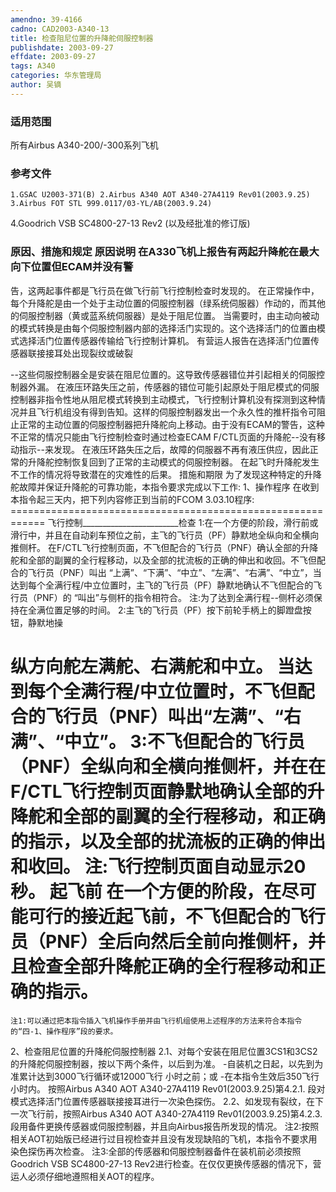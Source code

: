 ```yaml
---
amendno: 39-4166
cadno: CAD2003-A340-13
title: 检查阻尼位置的升降舵伺服控制器
publishdate: 2003-09-27
effdate: 2003-09-27
tags: A340
categories: 华东管理局
author: 吴镝
---
```


### 适用范围 
所有Airbus A340-200/-300系列飞机

<!--more-->
### 参考文件
    1.GSAC U2003-371(B) 2.Airbus A340 AOT A340-27A4119 Rev01(2003.9.25) 3.Airbus FOT STL 999.0117/03-YL/AB(2003.9.24) 
4.Goodrich VSB SC4800-27-13 Rev2 (以及经批准的修订版) 

### 原因、措施和规定     原因说明     在A330飞机上报告有两起升降舵在最大向下位置但ECAM并没有警
告，这两起事件都是飞行员在做飞行前飞行控制检查时发现的。 
    在正常操作中，每个升降舵是由一个处于主动位置的伺服控制器（绿系统伺服器）作动的，而其他的伺服控制器（黄或蓝系统伺服器）是处于阻尼位置。 
    当需要时，由主动向被动的模式转换是由每个伺服控制器内部的选择活门实现的。这个选择活门的位置由模式选择活门位置传感器传输给飞行控制计算机。 
    有营运人报告在选择活门位置传感器联接接耳处出现裂纹或破裂
  
--这些伺服控制器全是安装在阻尼位置的。这导致传感器错位并引起相关的伺服控制器外漏。 
    在液压环路失压之前，传感器的错位可能引起原处于阻尼模式的伺服控制器非指令性地从阻尼模式转换到主动模式，飞行控制计算机没有探测到这种情况并且飞行机组没有得到告知。这样的伺服控制器发出一个永久性的推杆指令可阻止正常的主动位置的伺服控制器把升降舵向上移动。由于没有ECAM的警告，这种不正常的情况只能由飞行控制检查时通过检查ECAM F/CTL页面的升降舵--没有移动指示--来发现。 
    在液压环路失压之后，故障的伺服器不再有液压供应，因此正常的升降舵控制恢复回到了正常的主动模式的伺服控制器。 
    在起飞时升降舵发生不工作的情况将导致潜在的灾难性的后果。 
    措施和期限 
    为了发现这种特定的升降舵故障并保证升降舵的可靠功能，本指令要求完成以下工作: 
1、操作程序 
    在收到本指令起三天内，把下列内容修正到当前的FCOM 3.03.10程序: 
============================================================     飞行控制________________________检查
    1:在一个方便的阶段，滑行前或滑行中，并且在自动刹车预位之前，主飞的飞行员（PF）静默地全纵向和全横向推侧杆。 
在F/CTL飞行控制页面，不飞但配合的飞行员（PNF）确认全部的升降舵和全部的副翼的全行程移动，以及全部的扰流板的正确的伸出和收回。不飞但配合的飞行员（PNF）叫出 “上满”、“下满”、“中立”、“左满”、“右满”、“中立”，当达到每个全满行程/中立位置时，主飞的飞行员（PF）静默地确认不飞但配合的飞行员（PNF）的 “叫出”与侧杆的指令相符合。 
注:为了达到全满行程--侧杆必须保持在全满位置足够的时间。 
    2:主飞的飞行员（PF）按下前轮手柄上的脚蹬盘按钮，静默地操
  
纵方向舵左满舵、右满舵和中立。 
    当达到每个全满行程/中立位置时，不飞但配合的飞行员（PNF）叫出“左满”、“右满”、“中立”。 
    3:不飞但配合的飞行员（PNF）全纵向和全横向推侧杆，并在在F/CTL飞行控制页面静默地确认全部的升降舵和全部的副翼的全行程移动，和正确的指示，以及全部的扰流板的正确的伸出和收回。 
注:飞行控制页面自动显示20秒。 
    起飞前
    在一个方便的阶段，在尽可能可行的接近起飞前，不飞但配合的飞行员（PNF）全后向然后全前向推侧杆，并且检查全部升降舵正确的全行程移动和正确的指示。 
============================================================ 
    注1:可以通过把本指令插入飞机操作手册并由飞行机组使用上述程序的方法来符合本指令的“四-1、操作程序”段的要求。 
2、检查阻尼位置的升降舵伺服控制器 
    2.1、对每个安装在阻尼位置3CS1和3CS2的升降舵伺服控制器，按以下两个条件，以后到为准。 -自装机之日起，以先到为准累计达到3000飞行循环或12000飞行
小时之前；或 
-在本指令生效后350飞行小时内。 
    按照Airbus A340 AOT A340-27A4119 Rev01(2003.9.25)第4.2.1.
段对模式选择活门位置传感器联接接耳进行一次染色探伤。 
2.2、如发现有裂纹，在下一次飞行前，按照Airbus A340 AOT A340-27A4119 Rev01(2003.9.25)第4.2.3.段用备件更换传感器或伺服控制器，并且向Airbus报告所发现的情况。 
注2:按照相关AOT初始版已经进行过目视检查并且没有发现缺陷的飞机，本指令不要求用染色探伤再次检查。 
注3:全部的传感器和伺服控制器备件在装机前必须按照Goodrich VSB SC4800-27-13 Rev2进行检查。在仅仅更换传感器的情况下，营运人必须仔细地遵照相关AOT的程序。
  
